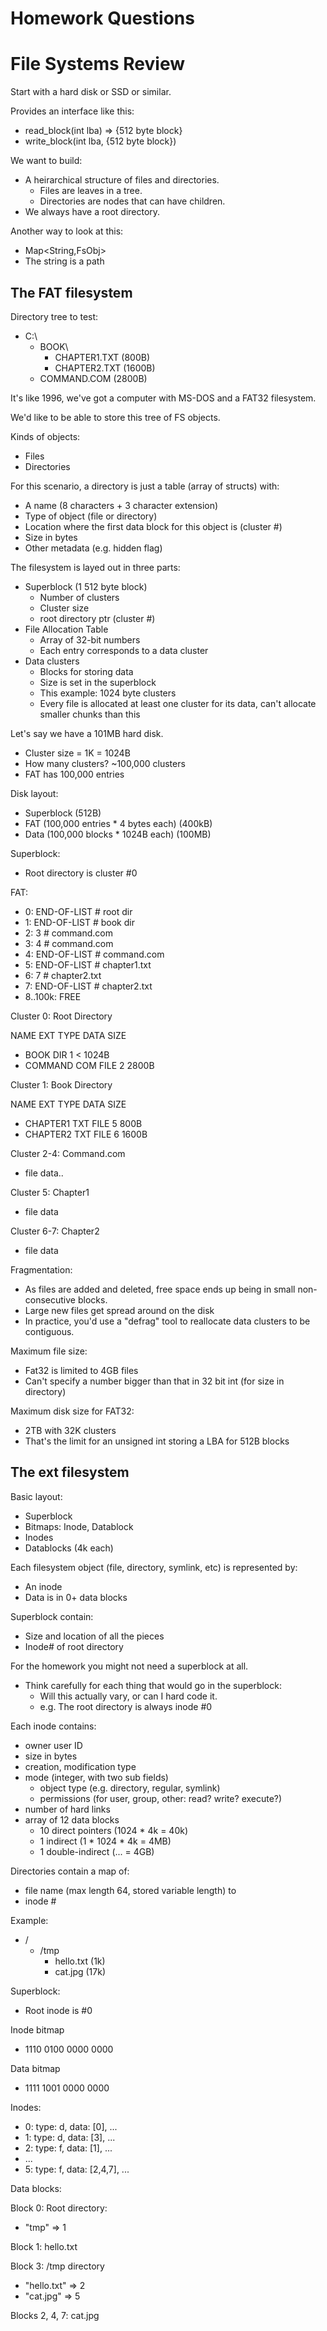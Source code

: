 
# Homework Questions



# File Systems Review

Start with a hard disk or SSD or similar.

Provides an interface like this:

 - read_block(int lba) => {512 byte block}
 - write_block(int lba, {512 byte block})

We want to build:

 - A heirarchical structure of files and
   directories.
   - Files are leaves in a tree.
   - Directories are nodes that can have
     children.
 - We always have a root directory.

Another way to look at this:

 - Map<String,FsObj>
 - The string is a path 

## The FAT filesystem

Directory tree to test:

 - C:\
   - BOOK\
     - CHAPTER1.TXT (800B)
     - CHAPTER2.TXT (1600B)
   - COMMAND.COM (2800B)

It's like 1996, we've got a computer with MS-DOS
and a FAT32 filesystem.

We'd like to be able to store this tree of FS objects.

Kinds of objects:

 - Files
 - Directories

For this scenario, a directory is just a table
(array of structs) with:

 - A name (8 characters + 3 character extension)
 - Type of object (file or directory)
 - Location where the first data block for this
   object is (cluster #)
 - Size in bytes
 - Other metadata (e.g. hidden flag)

The filesystem is layed out in three parts:

 - Superblock (1 512 byte block)
   - Number of clusters
   - Cluster size
   - root directory ptr (cluster #)
 - File Allocation Table
   - Array of 32-bit numbers
   - Each entry corresponds to a data cluster
 - Data clusters
   - Blocks for storing data
   - Size is set in the superblock
   - This example: 1024 byte clusters
   - Every file is allocated at least one cluster
     for its data, can't allocate smaller chunks
     than this

Let's say we have a 101MB hard disk.

 - Cluster size = 1K = 1024B
 - How many clusters? ~100,000 clusters
 - FAT has 100,000 entries

Disk layout:

 - Superblock (512B)
 - FAT (100,000 entries * 4 bytes each) (400kB)
 - Data (100,000 blocks * 1024B each) (100MB)

Superblock:

 - Root directory is cluster #0

FAT:

 - 0: END-OF-LIST     # root dir
 - 1: END-OF-LIST     # book dir
 - 2: 3               # command.com
 - 3: 4               # command.com
 - 4: END-OF-LIST     # command.com 
 - 5: END-OF-LIST     # chapter1.txt
 - 6: 7               # chapter2.txt
 - 7: END-OF-LIST     # chapter2.txt
 - 8..100k: FREE

Cluster 0: Root Directory

   NAME    EXT   TYPE   DATA    SIZE
 - BOOK          DIR    1       < 1024B
 - COMMAND COM   FILE   2       2800B

Cluster 1: Book Directory
   
   NAME     EXT   TYPE   DATA    SIZE
 - CHAPTER1 TXT   FILE   5       800B
 - CHAPTER2 TXT   FILE   6       1600B

Cluster 2-4: Command.com

 - file data..

Cluster 5: Chapter1

 - file data
 
Cluster 6-7: Chapter2

 - file data

Fragmentation:

 - As files are added and deleted, free space
   ends up being in small non-consecutive
   blocks.
 - Large new files get spread around on the disk
 - In practice, you'd use a "defrag" tool to
   reallocate data clusters to be contiguous. 

Maximum file size:

 - Fat32 is limited to 4GB files
 - Can't specify a number bigger than that
   in 32 bit int (for size in directory)

Maximum disk size for FAT32:

 - 2TB with 32K clusters
 - That's the limit for an unsigned int storing
   a LBA for 512B blocks

## The ext filesystem

Basic layout:

 - Superblock
 - Bitmaps: Inode, Datablock
 - Inodes
 - Datablocks (4k each)

Each filesystem object (file, directory, symlink, etc)
is represented by:

 - An inode
 - Data is in 0+ data blocks

Superblock contain:

 - Size and location of all the pieces
 - Inode# of root directory

For the homework you might not need a superblock at all.

 - Think carefully for each thing that would go
   in the superblock:
   - Will this actually vary, or can I hard code it.
   - e.g. The root directory is always inode #0

Each inode contains:

 - owner user ID
 - size in bytes
 - creation, modification type
 - mode (integer, with two sub fields)
   - object type (e.g. directory, regular, symlink)
   - permissions 
     (for user, group, other: read? write? execute?)
 - number of hard links
 - array of 12 data blocks
   - 10 direct pointers (1024 * 4k = 40k)
   - 1 indirect (1 * 1024 * 4k = 4MB)
   - 1 double-indirect (... = 4GB)

Directories contain a map of:

 - file name (max length 64, stored variable length)
     to
 - inode #

Example:

 - /
   - /tmp
     - hello.txt (1k)
     - cat.jpg (17k)

Superblock:

 - Root inode is #0

Inode bitmap

 - 1110 0100 0000 0000 

Data bitmap

 - 1111 1001 0000 0000

Inodes:

 - 0: type: d, data: [0], ...
 - 1: type: d, data: [3], ...
 - 2: type: f, data: [1], ...
 - ...
 - 5: type: f, data: [2,4,7], ...

Data blocks:

Block 0: Root directory:

 - "tmp" => 1

Block 1: hello.txt

Block 3: /tmp directory

 - "hello.txt" => 2
 - "cat.jpg" => 5

Blocks 2, 4, 7: cat.jpg







